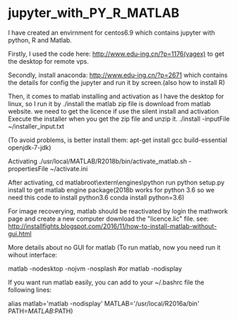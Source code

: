 # jupyter_with_PY_R_MATLAB
I have created an envirnment for centos6.9 which contains jupyter with python, R and Matlab.

Firstly, I used the code here: http://www.edu-ing.cn/?p=1176(vagex) to get the desktop for remote vps.

Secondly, install anaconda: http://www.edu-ing.cn/?p=2671 which contains the details for config the jupyter and run it by screen.(also how to install R)


Then, it comes to matlab installing and activation
as I have the desktop for linux, so I run it by ./install the matlab zip file is download from matlab website.
we need to get the licence if use the silent install and activation
Execute the installer when you get the zip file and unzip it.
./install -inputFile ~/installer_input.txt

(To avoid problems, is better install them: apt-get install gcc build-essential openjdk-7-jdk)

Activating
./usr/local/MATLAB/R2018b/bin/activate_matlab.sh -propertiesFile ~/activate.ini 

After activating, cd matlabroot\extern\engines\python
run python setup.py install
to get matlab engine package(2018b works for python 3.6 so we need this code to install python3.6 conda install python=3.6)

For image recoverying, matlab should be reactivated by login the mathwork page and create a new computer download the "licence.lic" file.
see: http://installfights.blogspot.com/2016/11/how-to-install-matlab-without-gui.html


More details about no GUI for matlab
(To run matlab, now you need run it wihout interface:

matlab -nodesktop -nojvm -nosplash
#or matlab -nodisplay

If you want run matlab easily, you can add to your ~/.bashrc file the following lines:

alias matlab='matlab -nodisplay'
MATLAB='/usr/local/R2016a/bin'
PATH=$MATLAB:$PATH)
